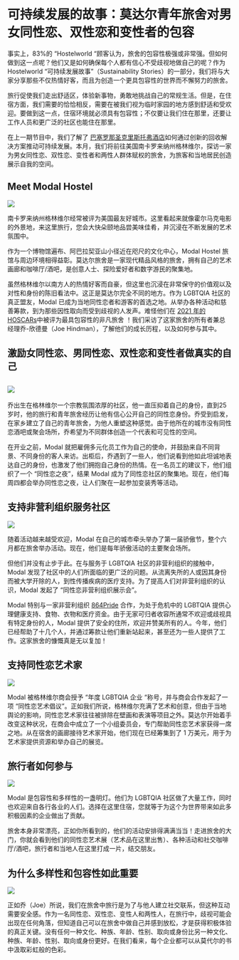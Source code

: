 # 可持续发展的故事：莫达尔青年旅舍对男女同性恋、双性恋和变性者的包容

事实上，83%的 “Hostelworld “顾客认为，旅舍的包容性极强或非常强。但如何做到这一点呢？他们又是如何确保每个人都有信心不受歧视地做自己的呢？作为Hostelworld “可持续发展故事”（Sustainability Stories）的一部分，我们将与大家分享那些不仅热情好客，而且为创造一个更具包容性的世界而不懈努力的旅舍。

旅行促使我们走出舒适区，体验新事物，勇敢地挑战自己的常规生活。但是，在住宿方面，我们需要的恰恰相反，需要在被我们视为临时家园的地方感到舒适和受欢迎。要做到这一点，住宿环境就必须具有包容性；不仅要让我们住在那里，还要让工作人员和更广泛的社区也能住在那里。

在上一期节目中，我们了解了 [巴塞罗那圣克里斯托弗酒店](https://www.hostelworld.com/blog/sustainability-stories-recycling-at-st-christophers-inn-barcelona/)如何通过创新的回收解决方案推动可持续发展。本月，我们将前往美国南卡罗来纳州格林维尔，探访一家为男女同性恋、双性恋、变性者和两性人群体赋权的旅舍，为旅客和当地居民创造展示自我的空间。

## **Meet Modal Hostel**

![](https://img.hostelworldblog.com/blog/wp-content/uploads/2023/11/IMG_7429-scaled.jpg)

南卡罗来纳州格林维尔经常被评为美国最友好城市。这里看起来就像霍尔马克电影的外景地，来这里旅行，您会大快朵颐地品尝美味佳肴，并沉浸在不断发展的艺术氛围中。

作为一个博物馆遍布、阿巴拉契亚山小径近在咫尺的文化中心，Modal Hostel 旅馆与周边环境相得益彰。莫达尔旅舍是一家现代精品风格的旅舍，拥有自己的艺术画廊和咖啡厅/酒吧，是创意人士、探险爱好者和数字游民的聚集地。

虽然格林维尔以南方人的热情好客而自豪，但这里也沉浸在非常保守的价值观以及对性和身份的陈旧看法中。这正是莫达尔完全不同的地方。作为 LGBTQIA 社区的真正盟友，Modal 已成为当地同性恋者和游客的首选之地。从举办各种活动和慈善筹款，到为那些因性取向而受到歧视的人发声。难怪他们在 [2021 年的 HOSCARs](https://www.hostelworld.com/blog/extraordinary-inclusive-hostels/)中被评为最具包容性的非凡旅舍 ！我们采访了这家旅舍的所有者兼总经理乔-欣德曼（Joe Hindman），了解他们的成长历程，以及如何参与其中。

## **激励女同性恋、男同性恋、双性恋和变性者做真实的自己**

## ![](https://img.hostelworldblog.com/blog/wp-content/uploads/2023/11/ModalPrideMonth23-145-scaled.jpg)

乔出生在格林维尔一个宗教氛围浓厚的社区，他一直压抑着自己的身份，直到25岁时，他的旅行和青年旅舍经历让他有信心公开自己的同性恋身份。乔受到启发，在家乡建立了自己的青年旅舍，为他人重塑这种感觉。由于他所在的城市没有同性恋酒吧或聚会场所，乔希望为不同群体创造一个代表和可见性的空间。

在开业之前，Modal 就把雇佣多元化员工作为自己的使命，并鼓励来自不同背景、不同身份的客人来访。出柜后，乔遇到了一些人，他们说看到他如此坦诚地表达自己的身份，也激发了他们拥抱自己身份的热情。在一名员工的建议下，他们组织了一个 “同性恋之夜”，结果 Modal 成为了同性恋社区的聚集地。现在，他们每周四都会举办同性恋之夜，让人们聚在一起参加变装秀等活动。

## **支持非营利组织服务社区**

![](https://img.hostelworldblog.com/blog/wp-content/uploads/2023/11/IMG_7421-scaled.jpg)

随着活动越来越受欢迎，Modal 在自己的城市牵头举办了第一届骄傲节，整个六月都在旅舍举办活动。现在，他们是每年骄傲活动的主要聚会场所。

但他们并没有止步于此。在与服务于 LGBTQIA 社区的非营利组织的接触中，Modal 发现了社区中的人们所面临的更广泛的问题。从流离失所的人或因其身份而被大学开除的人，到性传播疾病的医疗支持。为了提高人们对非营利组织的认识，Modal 发起了 “同性恋非营利组织展示会”。

Modal 特别与一家非营利组织 [864Pride](https://864pride.org/) 合作，为处于危机中的 LGBTQIA 提供心理健康支持、食物、衣物和医疗资金。由于无家可归者收容所通常不欢迎或歧视具有特定身份的人，Modal 提供了安全的住所，欢迎并赞美所有的人。今年，他们已经帮助了十几个人，并通过筹款让他们重新站起来，甚至还为一些人提供了工作。这家旅舍的慷慨真是无以复加！

## **支持同性恋艺术家**

![](https://img.hostelworldblog.com/blog/wp-content/uploads/2023/11/Pride-12-scaled.jpg)

Modal 被格林维尔商会授予 “年度 LGBTQIA 企业 “称号，并与商会合作发起了一项 “同性恋艺术倡议”。正如我们所说，格林维尔充满了艺术和创意，但由于当地舆论的影响，同性恋艺术家往往被排除在壁画和表演等项目之外。莫达尔开始着手改变这种状况，在商会中成立了一个小组委员会，专门帮助同性恋艺术家获得一席之地。从在宿舍的画廊接待艺术家开始，他们现在已经筹集到了 1 万美元，用于为艺术家提供资源和举办自己的展览。

## **旅行者如何参与**

![](https://img.hostelworldblog.com/blog/wp-content/uploads/2023/11/Modal-Cafe--scaled.jpg)

Modal 是包容性和多样性的一盏明灯。他们为 LGBTQIA 社区做了大量工作，同时也欢迎来自各行各业的人们。选择在这里住宿，您就等于为这个为世界带来如此多积极因素的企业做出了贡献。

旅舍本身非常漂亮，正如你所看到的，他们的活动安排得满满当当！走进旅舍的大门，你就会看到他们的同性恋艺术展（艺术品在这里出售）、各种活动和社交咖啡厅/酒吧，旅行者和当地人在这里打成一片，结交朋友。

## **为什么多样性和包容性如此重要**

![](https://img.hostelworldblog.com/blog/wp-content/uploads/2023/11/ModalPrideMonth23-47-scaled.jpg)

正如乔（Joe）所说，我们在旅舍中旅行是为了与他人建立社交联系，但这种互动需要安全感。作为一名同性恋、双性恋、变性人和两性人，在旅行中，歧视可能会出现在任何角落，但知道自己可以在旅舍中做自己并感到放松，才是获得积极体验的真正关键。没有任何一种文化、种族、年龄、性别、取向或身份比另一种文化、种族、年龄、性别、取向或身份更好。在我们看来，每个企业都可以从莫代尔的书中汲取彩虹般的色彩。